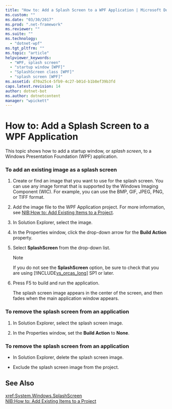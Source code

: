 ```yaml
---
title: "How to: Add a Splash Screen to a WPF Application | Microsoft Docs"
ms.custom: ""
ms.date: "03/30/2017"
ms.prod: ".net-framework"
ms.reviewer: ""
ms.suite: ""
ms.technology: 
  - "dotnet-wpf"
ms.tgt_pltfrm: ""
ms.topic: "article"
helpviewer_keywords: 
  - "WPF, splash screen"
  - "startup window [WPF]"
  - "SplashScreen class [WPF]"
  - "splash screen [WPF]"
ms.assetid: d70a25c4-5fb9-4c27-b01d-b1b8ef39b3fd
caps.latest.revision: 14
author: dotnet-bot
ms.author: dotnetcontent
manager: "wpickett"
---
```

# How to: Add a Splash Screen to a WPF Application
This topic shows how to add a startup window, or *splash screen*, to a Windows Presentation Foundation (WPF) application.  
  
### To add an existing image as a splash screen  
  
1.  Create or find an image that you want to use for the splash screen. You can use any image format that is supported by the Windows Imaging Component (WIC). For example, you can use the BMP, GIF, JPEG, PNG, or TIFF format.  
  
2.  Add the image file to the WPF Application project. For more information, see [NIB:How to: Add Existing Items to a Project](http://msdn.microsoft.com/en-us/15f4cfb7-78ab-457f-9f14-099a25a6a2d3).  
  
3.  In Solution Explorer, select the image.  
  
4.  In the Properties window, click the drop-down arrow for the **Build Action** property.  
  
5.  Select **SplashScreen** from the drop-down list.  
  
    > [!NOTE]
    >  If you do not see the **SplashScreen** option, be sure to check that you are using [!INCLUDE[vs_orcas_long](../../../../includes/vs-orcas-long-md.md)] SP1 or later.  
  
6.  Press F5 to build and run the application.  
  
     The splash screen image appears in the center of the screen, and then fades when the main application window appears.  
  
### To remove the splash screen from an application  
  
1.  In Solution Explorer, select the splash screen image.  
  
2.  In the Properties window, set the **Build Action** to **None**.  
  
### To remove the splash screen from an application  
  
-   In Solution Explorer, delete the splash screen image.  
  
-   Exclude the splash screen image from the project.  
  
## See Also  
 <xref:System.Windows.SplashScreen>   
 [NIB:How to: Add Existing Items to a Project](http://msdn.microsoft.com/en-us/15f4cfb7-78ab-457f-9f14-099a25a6a2d3)